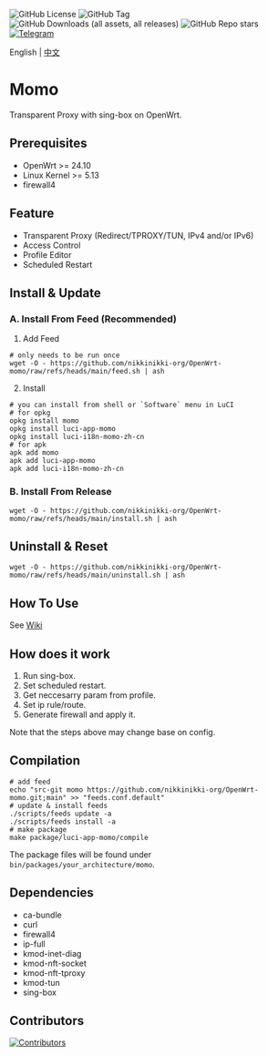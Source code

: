 ![GitHub License](https://img.shields.io/github/license/nikkinikki-org/OpenWrt-momo?style=for-the-badge&logo=github) ![GitHub Tag](https://img.shields.io/github/v/release/nikkinikki-org/OpenWrt-momo?style=for-the-badge&logo=github) ![GitHub Downloads (all assets, all releases)](https://img.shields.io/github/downloads/nikkinikki-org/OpenWrt-momo/total?style=for-the-badge&logo=github) ![GitHub Repo stars](https://img.shields.io/github/stars/nikkinikki-org/OpenWrt-momo?style=for-the-badge&logo=github) [![Telegram](https://img.shields.io/badge/Telegram-gray?style=for-the-badge&logo=telegram)](https://t.me/nikkinikki_org)

English | [中文](README.zh.md)

# Momo

Transparent Proxy with sing-box on OpenWrt.

## Prerequisites

- OpenWrt >= 24.10
- Linux Kernel >= 5.13
- firewall4

## Feature

- Transparent Proxy (Redirect/TPROXY/TUN, IPv4 and/or IPv6)
- Access Control
- Profile Editor
- Scheduled Restart

## Install & Update

### A. Install From Feed (Recommended)

1. Add Feed

```shell
# only needs to be run once
wget -O - https://github.com/nikkinikki-org/OpenWrt-momo/raw/refs/heads/main/feed.sh | ash
```

2. Install

```shell
# you can install from shell or `Software` menu in LuCI
# for opkg
opkg install momo
opkg install luci-app-momo
opkg install luci-i18n-momo-zh-cn
# for apk
apk add momo
apk add luci-app-momo
apk add luci-i18n-momo-zh-cn
```

### B. Install From Release

```shell
wget -O - https://github.com/nikkinikki-org/OpenWrt-momo/raw/refs/heads/main/install.sh | ash
```

## Uninstall & Reset

```shell
wget -O - https://github.com/nikkinikki-org/OpenWrt-momo/raw/refs/heads/main/uninstall.sh | ash
```

## How To Use

See [Wiki](https://github.com/nikkinikki-org/OpenWrt-momo/wiki)

## How does it work
 
1. Run sing-box.
2. Set scheduled restart.
3. Get neccesarry param from profile.
4. Set ip rule/route.
5. Generate firewall and apply it.

Note that the steps above may change base on config.

## Compilation

```shell
# add feed
echo "src-git momo https://github.com/nikkinikki-org/OpenWrt-momo.git;main" >> "feeds.conf.default"
# update & install feeds
./scripts/feeds update -a
./scripts/feeds install -a
# make package
make package/luci-app-momo/compile
```

The package files will be found under `bin/packages/your_architecture/momo`.

## Dependencies

- ca-bundle
- curl
- firewall4
- ip-full
- kmod-inet-diag
- kmod-nft-socket
- kmod-nft-tproxy
- kmod-tun
- sing-box

## Contributors

[![Contributors](https://contrib.rocks/image?repo=nikkinikki-org/OpenWrt-momo)](https://github.com/nikkinikki-org/OpenWrt-momo/graphs/contributors)
